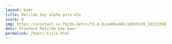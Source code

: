 ```yaml
---
layout: beer
title: Matilda bay alpha pale ale
score: 6
img: https://scontent.xx.fbcdn.net/v/t1.0-0/p480x480/10659329_10153268257393745_1308545288385225140_n.jpg?oh=c6d1bb4a04981781de8ef48b3c74caa9&oe=583CF69E
desc: Standard Matilda bay beer
permalink: /beer/:title.html
---
```

